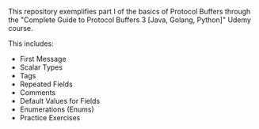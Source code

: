 This repository exemplifies part I of the basics of Protocol Buffers through the "Complete Guide to Protocol Buffers 3 [Java, Golang, Python]" Udemy course.

This includes: 
  - First Message
  - Scalar Types
  - Tags
  - Repeated Fields
  - Comments
  - Default Values for Fields
  - Enumerations (Enums)
  - Practice Exercises
